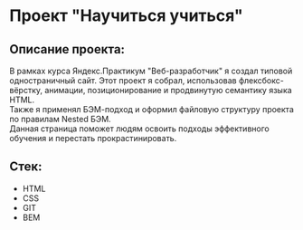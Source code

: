 # Проект "Научиться учиться"
## Описание проекта:
В рамках курса Яндекс.Практикум "Веб-разработчик" я создал типовой одностраничный сайт. Этот проект я собрал, использовав флексбокс-вёрстку, анимации, позиционирование и продвинутую семантику языка HTML.  
Также я применял  БЭМ-подход и оформил файловую структуру проекта по правилам Nested БЭМ.  
Данная страница поможет людям освоить подходы эффективного обучения и перестать прокрастинировать.
## Стек: 
* HTML
* CSS
* GIT
* BEM
